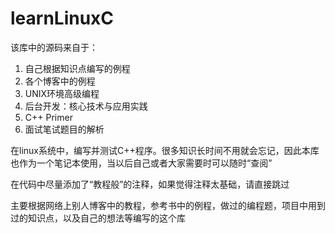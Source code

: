 # learnLinuxC
该库中的源码来自于：

1. 自己根据知识点编写的例程
2. 各个博客中的例程
3. UNIX环境高级编程
4. 后台开发：核心技术与应用实践
5. C++ Primer
6. 面试笔试题目的解析

在linux系统中，编写并测试C++程序。很多知识长时间不用就会忘记，因此本库也作为一个笔记本使用，当以后自己或者大家需要时可以随时“查阅”

在代码中尽量添加了“教程般”的注释，如果觉得注释太基础，请直接跳过

主要根据网络上别人博客中的教程，参考书中的例程，做过的编程题，项目中用到过的知识点，以及自己的想法等编写的这个库
